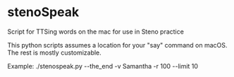 # stenoSpeak
Script for TTSing words on the mac for use in Steno practice

This python scripts assumes a location for your "say" command on macOS. The rest is mostly customizable.

Example: ./stenospeak.py --the_end -v Samantha -r 100 --limit 10
